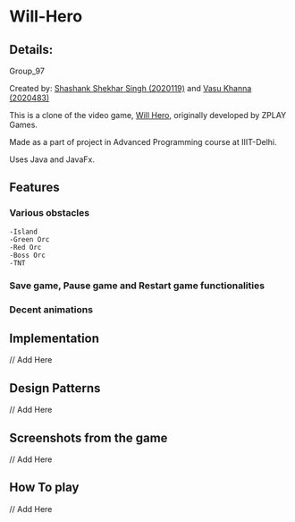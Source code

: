 # Will-Hero
 ## Details:
  Group_97
  
  Created by: [Shashank Shekhar Singh (2020119)](https://github.com/g-nerix) and [Vasu Khanna (2020483)](https://github.com/vasukhanna)

  This is a clone of the video game, [Will Hero](https://will-hero.fandom.com/wiki/Will_Hero_Wiki), originally developed by ZPLAY Games.

  Made as a part of project in Advanced Programming course at IIIT-Delhi.

  Uses Java and JavaFx.
  
## Features
### Various obstacles
    -Island
    -Green Orc
    -Red Orc
    -Boss Orc
    -TNT
  
### Save game, Pause game and Restart game functionalities
### Decent animations

## Implementation
// Add Here

## Design Patterns
// Add Here

## Screenshots from the game
// Add Here

## How To play
// Add Here
